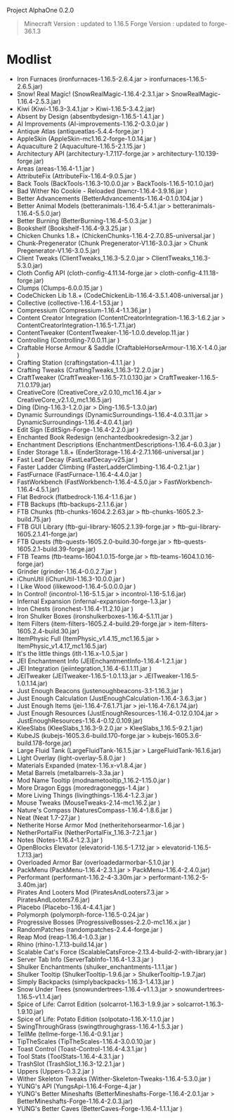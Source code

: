Project AlphaOne 0.2.0

> Minecraft Version : updated to 1.16.5
> Forge Version : updated to forge-36.1.3

# Modlist

- Iron Furnaces                     (ironfurnaces-1.16.5-2.6.4.jar                      > ironfurnaces-1.16.5-2.6.5.jar)
- Snow! Real Magic!                 (SnowRealMagic-1.16.4-2.3.1.jar                     > SnowRealMagic-1.16.4-2.5.3.jar)
- Kiwi                              (Kiwi-1.16.3-3.4.1.jar                              > Kiwi-1.16.5-3.4.2.jar)
- Absent by Design                  (absentbydesign-1.16.5-1.4.1.jar                    )
- AI Improvements                   (AI-improvements-1.16.2-0.3.0.jar                   )
- Antique Atlas                     (antiqueatlas-5.4.4-forge.jar                       )
- AppleSkin                         (AppleSkin-mc1.16.2-forge-1.0.14.jar                )
- Aquaculture 2                     (Aquaculture-1.16.5-2.1.15.jar                      )
- Architectury API                  (architectury-1.7.117-forge.jar                     > architectury-1.10.139-forge.jar)
- Areas                             (areas-1.16.4-1.1.jar                               )
- AttributeFix                      (AttributeFix-1.16.4-9.0.5.jar                      )
- Back Tools                        (BackTools-1.16.3-10.0.0.jar                        > BackTools-1.16.5-10.1.0.jar)
- Bad Wither No Cookie - Reloaded   (bwncr-1.16.4-3.9.16.jar                            )
- Better Advancements               (BetterAdvancements-1.16.4-0.1.0.104.jar            )
- Better Animal Models              (betteranimals-1.16.4-5.4.1.jar                     > betteranimals-1.16.4-5.5.0.jar)
- Better Burning                    (BetterBurning-1.16.4-5.0.3.jar                     )
- Bookshelf                         (Bookshelf-1.16.4-9.3.25.jar                        )
- Chicken Chunks 1.8.+              (ChickenChunks-1.16.4-2.7.0.85-universal.jar        )
- Chunk-Pregenerator                (Chunk Pregenerator-V1.16-3.0.3.jar                 > Chunk Pregenerator-V1.16-3.0.5.jar)
- Client Tweaks                     (ClientTweaks_1.16.3-5.2.0.jar                      > ClientTweaks_1.16.3-5.3.0.jar)
- Cloth Config API                  (cloth-config-4.11.14-forge.jar                     > cloth-config-4.11.18-forge.jar)
- Clumps                            (Clumps-6.0.0.15.jar                                )
- CodeChicken Lib 1.8.+             (CodeChickenLib-1.16.4-3.5.1.408-universal.jar      )
- Collective                        (collective-1.16.4-1.53.jar                         )
- Compressium                       (Compressium-1.16.4-1.1.36.jar                      )
- Content Creator Integration       (ContentCreatorIntegration-1.16.3-1.6.2.jar         > ContentCreatorIntegration-1.16.5-1.7.1.jar)
- ContentTweaker                    (ContentTweaker-1.16-1.0.0.develop.11.jar           )
- Controlling                       (Controlling-7.0.0.11.jar                           )
- Craftable Horse Armour & Saddle   (CraftableHorseArmour-1.16.X-1.4.0.jar              )
- Crafting Station                  (craftingstation-4.1.1.jar                          )
- Crafting Tweaks                   (CraftingTweaks_1.16.3-12.2.0.jar                   )
- CraftTweaker                      (CraftTweaker-1.16.5-7.1.0.130.jar                  > CraftTweaker-1.16.5-7.1.0.179.jar)
- CreativeCore                      (CreativeCore_v2.0.10_mc1.16.4.jar                  > CreativeCore_v2.1.0_mc1.16.5.jar)
- Ding                              (Ding-1.16.3-1.2.0.jar                              > Ding-1.16.5-1.3.0.jar)
- Dynamic Surroundings              (DynamicSurroundings-1.16.4-4.0.3.11.jar            > DynamicSurroundings-1.16.4-4.0.4.1.jar)
- Edit Sign                         (EditSign-Forge-1.16.4-2.2.0.jar                    )
- Enchanted Book Redesign           (enchantedbookredesign-3.2.jar                      )
- Enchantment Descriptions          (EnchantmentDescriptions-1.16.4-6.0.3.jar           )
- Ender Storage 1.8.+               (EnderStorage-1.16.4-2.7.1.166-universal.jar        )
- Fast Leaf Decay                   (FastLeafDecay-v25.jar                              )
- Faster Ladder Climbing            (FasterLadderClimbing-1.16.4-0.2.1.jar              )
- FastFurnace                       (FastFurnace-1.16.4-4.4.0.jar                       )
- FastWorkbench                     (FastWorkbench-1.16.4-4.5.0.jar                     > FastWorkbench-1.16.4-4.5.1.jar)
- Flat Bedrock                      (flatbedrock-1.16.4-1.1.6.jar                       )
- FTB Backups                       (ftb-backups-2.1.1.6.jar                            )
- FTB Chunks                        (ftb-chunks-1604.2.2.63.jar                         > ftb-chunks-1605.2.3-build.75.jar)
- FTB GUI Library                   (ftb-gui-library-1605.2.1.39-forge.jar              > ftb-gui-library-1605.2.1.41-forge.jar)
- FTB Quests                        (ftb-quests-1605.2.0-build.30-forge.jar             > ftb-quests-1605.2.1-build.39-forge.jar)
- FTB Teams                         (ftb-teams-1604.1.0.15-forge.jar                    > ftb-teams-1604.1.0.16-forge.jar)
- Grinder                           (grinder-1.16.4-0.0.2.7.jar                         )
- iChunUtil                         (iChunUtil-1.16.3-10.0.0.jar                        )
- I Like Wood                       (ilikewood-1.16.4-5.0.0.0.jar                       )
- In Control!                       (incontrol-1.16-5.1.5.jar                           > incontrol-1.16-5.1.6.jar)
- Infernal Expansion                (infernal-expansion-forge-1.3.jar                   )
- Iron Chests                       (ironchest-1.16.4-11.2.10.jar                       )
- Iron Shulker Boxes                (ironshulkerboxes-1.16.4-5.1.11.jar                 )
- Item Filters                      (item-filters-1605.2.4-build.29-forge.jar           > item-filters-1605.2.4-build.30.jar)
- ItemPhysic Full                   (ItemPhysic_v1.4.15_mc1.16.5.jar                    > ItemPhysic_v1.4.17_mc1.16.5.jar)
- It's the little things            (itlt-1.16.x-1.0.5.jar                              )
- JEI Enchantment Info              (JEIEnchantmentInfo-1.16.4-1.2.1.jar                )
- JEI Integration                   (jeiintegration_1.16.4-6.1.1.11.jar                 )
- JEITweaker                        (JEITweaker-1.16.5-1.0.1.13.jar                     > JEITweaker-1.16.5-1.0.1.14.jar)
- Just Enough Beacons               (justenoughbeacons-3.1-1.16.3.jar                   )
- Just Enough Calculation           (JustEnoughCalculation-1.16.4-3.6.3.jar             )
- Just Enough Items                 (jei-1.16.4-7.6.1.71.jar                            > jei-1.16.4-7.6.1.74.jar)
- Just Enough Resources             (JustEnoughResources-1.16.4-0.12.0.104.jar          > JustEnoughResources-1.16.4-0.12.0.109.jar)
- KleeSlabs                         (KleeSlabs_1.16.3-9.2.0.jar                         > KleeSlabs_1.16.5-9.2.1.jar)
- KubeJS                            (kubejs-1605.3.6-build.170-forge.jar                > kubejs-1605.3.6-build.178-forge.jar)
- Large Fluid Tank                  (LargeFluidTank-16.1.5.jar                          > LargeFluidTank-16.1.6.jar)
- Light Overlay                     (light-overlay-5.8.0.jar                            )
- Materials Expanded                (matex-1.16.x-v1.8.4.jar                            )
- Metal Barrels                     (metalbarrels-3.3a.jar                              )   
- Mod Name Tooltip                  (modnametooltip_1.16.2-1.15.0.jar                   )
- More Dragon Eggs                  (moredragoneggs-1.4.jar                             )
- More Living Things                (livingthings-1.16.4-1.2.3.jar                      )
- Mouse Tweaks                      (MouseTweaks-2.14-mc1.16.2.jar                      )
- Nature's Compass                  (NaturesCompass-1.16.4-1.8.6.jar                    )
- Neat                              (Neat 1.7-27.jar                                    )
- Netherite Horse Armor Mod         (netheritehorsearmor-1.6.jar                        )
- NetherPortalFix                   (NetherPortalFix_1.16.3-7.2.1.jar                   )
- Notes                             (Notes-1.16.4-1.2.3.jar                             )
- OpenBlocks Elevator               (elevatorid-1.16.5-1.7.12.jar                       > elevatorid-1.16.5-1.7.13.jar)
- Overloaded Armor Bar              (overloadedarmorbar-5.1.0.jar                       )
- PackMenu                          (PackMenu-1.16.4-2.3.1.jar                          > PackMenu-1.16.4-2.4.0.jar)
- Performant                        (performant-1.16.2-4-3.30m.jar                      > performant-1.16.2-5-3.40m.jar)
- Pirates And Looters Mod           (PiratesAndLooters7.3.jar                           > PiratesAndLooters7.6.jar)
- Placebo                           (Placebo-1.16.4-4.4.1.jar                           )
- Polymorph                         (polymorph-force-1.16.5-0.24.jar                    )
- Progressive Bosses                (ProgressiveBosses-2.2.0-mc1.16.x.jar               )
- RandomPatches                     (randompatches-2.4.4-forge.jar                      )
- Reap Mod                          (reap-1.16.4-1.0.3.jar                              )
- Rhino                             (rhino-1.7.13-build.14.jar                          )
- Scalable Cat's Force              (ScalableCatsForce-2.13.4-build-2-with-library.jar  )
- Server Tab Info                   (ServerTabInfo-1.16.4-1.3.3.jar                     )
- Shulker Enchantments              (shulker_enchantments-1.1.1.jar                     )
- Shulker Tooltip                   (ShulkerTooltip-1.9.6.jar                           > ShulkerTooltip-1.9.7.jar)
- Simply Backpacks                  (simplybackpacks-1.16.3-1.4.13.jar                  )
- Snow Under Trees                  (snowundertrees-1.16.4-v1.1.3.jar                   > snowundertrees-1.16.5-v1.1.4.jar)
- Spice of Life: Carrot Edition     (solcarrot-1.16.3-1.9.9.jar                         > solcarrot-1.16.3-1.9.10.jar)
- Spice of Life: Potato Edition     (solpotato-1.16.X-1.1.0.jar                         )
- SwingThroughGrass                 (swingthroughgrass-1.16.4-1.5.3.jar                 )
- TellMe                            (tellme-forge-1.16.4-0.9.1.jar                      )
- TipTheScales                      (TipTheScales-1.16.4-3.0.0.10.jar                   )
- Toast Control                     (Toast-Control-1.16.4-4.3.1.jar                     )
- Tool Stats                        (ToolStats-1.16.4-4.3.1.jar                         )
- TrashSlot                         (TrashSlot_1.16.3-12.2.1.jar                        )
- Uppers                            (Uppers-0.3.2.jar                                   )
- Wither Skeleton Tweaks            (Wither-Skeleton-Tweaks-1.16.4-5.3.0.jar            )
- YUNG's API                        (YungsApi-1.16.4-Forge-4.jar                        )
- YUNG's Better Mineshafts          (BetterMineshafts-Forge-1.16.4-2.0.1.jar            > BetterMineshafts-Forge-1.16.4-2.0.3.jar)
- YUNG's Better Caves               (BetterCaves-Forge-1.16.4-1.1.1.jar                 )